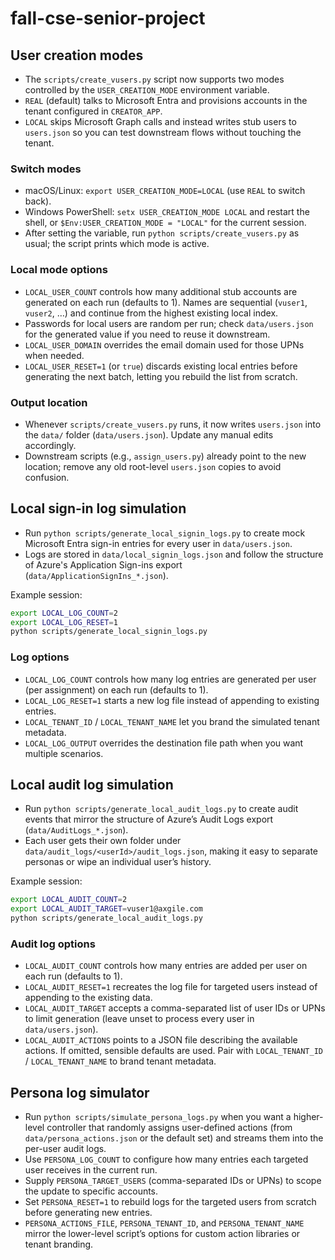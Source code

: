 # fall-cse-senior-project

## User creation modes
- The `scripts/create_vusers.py` script now supports two modes controlled by the `USER_CREATION_MODE` environment variable.
- `REAL` (default) talks to Microsoft Entra and provisions accounts in the tenant configured in `CREATOR_APP`.
- `LOCAL` skips Microsoft Graph calls and instead writes stub users to `users.json` so you can test downstream flows without touching the tenant.

### Switch modes
- macOS/Linux: `export USER_CREATION_MODE=LOCAL` (use `REAL` to switch back).
- Windows PowerShell: `setx USER_CREATION_MODE LOCAL` and restart the shell, or `$Env:USER_CREATION_MODE = "LOCAL"` for the current session.
- After setting the variable, run `python scripts/create_vusers.py` as usual; the script prints which mode is active.

### Local mode options
- `LOCAL_USER_COUNT` controls how many additional stub accounts are generated on each run (defaults to 1). Names are sequential (`vuser1`, `vuser2`, …) and continue from the highest existing local index.
- Passwords for local users are random per run; check `data/users.json` for the generated value if you need to reuse it downstream.
- `LOCAL_USER_DOMAIN` overrides the email domain used for those UPNs when needed.
- `LOCAL_USER_RESET=1` (or `true`) discards existing local entries before generating the next batch, letting you rebuild the list from scratch.

### Output location
- Whenever `scripts/create_vusers.py` runs, it now writes `users.json` into the `data/` folder (`data/users.json`). Update any manual edits accordingly.
- Downstream scripts (e.g., `assign_users.py`) already point to the new location; remove any old root-level `users.json` copies to avoid confusion.

## Local sign-in log simulation
- Run `python scripts/generate_local_signin_logs.py` to create mock Microsoft Entra sign-in entries for every user in `data/users.json`.
- Logs are stored in `data/local_signin_logs.json` and follow the structure of Azure's Application Sign-ins export (`data/ApplicationSignIns_*.json`).

Example session:

```bash
export LOCAL_LOG_COUNT=2
export LOCAL_LOG_RESET=1
python scripts/generate_local_signin_logs.py
```

### Log options
- `LOCAL_LOG_COUNT` controls how many log entries are generated per user (per assignment) on each run (defaults to 1).
- `LOCAL_LOG_RESET=1` starts a new log file instead of appending to existing entries.
- `LOCAL_TENANT_ID` / `LOCAL_TENANT_NAME` let you brand the simulated tenant metadata.
- `LOCAL_LOG_OUTPUT` overrides the destination file path when you want multiple scenarios.

## Local audit log simulation
- Run `python scripts/generate_local_audit_logs.py` to create audit events that mirror the structure of Azure’s Audit Logs export (`data/AuditLogs_*.json`).
- Each user gets their own folder under `data/audit_logs/<userId>/audit_logs.json`, making it easy to separate personas or wipe an individual user’s history.

Example session:

```bash
export LOCAL_AUDIT_COUNT=2
export LOCAL_AUDIT_TARGET=vuser1@axgile.com
python scripts/generate_local_audit_logs.py
```

### Audit log options
- `LOCAL_AUDIT_COUNT` controls how many entries are added per user on each run (defaults to 1).
- `LOCAL_AUDIT_RESET=1` recreates the log file for targeted users instead of appending to the existing data.
- `LOCAL_AUDIT_TARGET` accepts a comma-separated list of user IDs or UPNs to limit generation (leave unset to process every user in `data/users.json`).
- `LOCAL_AUDIT_ACTIONS` points to a JSON file describing the available actions. If omitted, sensible defaults are used. Pair with `LOCAL_TENANT_ID` / `LOCAL_TENANT_NAME` to brand tenant metadata.

## Persona log simulator
- Run `python scripts/simulate_persona_logs.py` when you want a higher-level controller that randomly assigns user-defined actions (from `data/persona_actions.json` or the default set) and streams them into the per-user audit logs.
- Use `PERSONA_LOG_COUNT` to configure how many entries each targeted user receives in the current run.
- Supply `PERSONA_TARGET_USERS` (comma-separated IDs or UPNs) to scope the update to specific accounts.
- Set `PERSONA_RESET=1` to rebuild logs for the targeted users from scratch before generating new entries.
- `PERSONA_ACTIONS_FILE`, `PERSONA_TENANT_ID`, and `PERSONA_TENANT_NAME` mirror the lower-level script’s options for custom action libraries or tenant branding.
